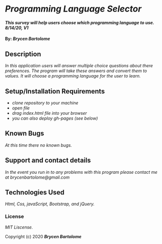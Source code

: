 # _Programming Language Selector_

#### _This survey will help users choose which programming language to use. 8/14/20, V1_

#### By: _**Brycen Bartolome**_

## Description

_In this application users will answer multiple choice questions about there preferences. The program will take these answers and convert them to values. It will choose a programming language for the user to learn._

## Setup/Installation Requirements

* _clone repository to your machine_
* _open file_
* _drag index.html file into your browser_
* _you can also deploy gh-pages (see below)_


## Known Bugs

_At this time there no known bugs._

## Support and contact details

_In the event you run in to any problems with this program please contact me at brycenbartolome@gmail.com_

## Technologies Used

_Html, Css, javaScript, Bootstrap, and jQuery._

### License

*MIT Liscense.*

Copyright (c) 2020 **_Brycen Bartolome_**